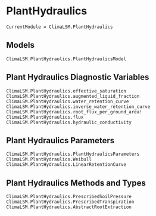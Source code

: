# PlantHydraulics

```@meta
CurrentModule = ClimaLSM.PlantHydraulics
```
## Models

```@docs
ClimaLSM.PlantHydraulics.PlantHydraulicsModel
```

## Plant Hydraulics Diagnostic Variables

```@docs
ClimaLSM.PlantHydraulics.effective_saturation
ClimaLSM.PlantHydraulics.augmented_liquid_fraction
ClimaLSM.PlantHydraulics.water_retention_curve
ClimaLSM.PlantHydraulics.inverse_water_retention_curve
ClimaLSM.PlantHydraulics.root_flux_per_ground_area!
ClimaLSM.PlantHydraulics.flux
ClimaLSM.PlantHydraulics.hydraulic_conductivity
```

## Plant Hydraulics Parameters

```@docs
ClimaLSM.PlantHydraulics.PlantHydraulicsParameters
ClimaLSM.PlantHydraulics.Weibull
ClimaLSM.PlantHydraulics.LinearRetentionCurve
```

## Plant Hydraulics Methods and Types

```@docs
ClimaLSM.PlantHydraulics.PrescribedSoilPressure
ClimaLSM.PlantHydraulics.PrescribedTranspiration
ClimaLSM.PlantHydraulics.AbstractRootExtraction
```